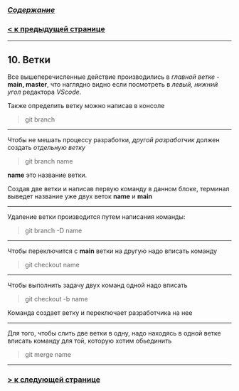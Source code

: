 ### [***Содержание***](../readmy.md)

### [**< к предыдущей странице**](./gitignr.md)
---

## **10. Ветки**

Все вышеперечисленные действие производились в *главной ветке* - **main, master**, что наглядно видно если посмотреть в *левый, нижний угол* редактора *VScode*. 

Также определить ветку можно написав в консоле 
> git branch
---
Чтобы не мешать процессу разработки, *другой разработчик*  должен создать *отдельную ветку* 
> git branch name

**name** это название ветки.

Создав две ветки и написав первую команду в данном блоке, терминал выведет название уже двух веток **name** и **main**

---

Удаление ветки производится путем написания команды: 
> git branch -D name
---
Чтобы переключится с **main** ветки на другую надо вписать команду
> git checkout name
---
Чтобы выполнить задачу двух команд одной надо вписать 
> git checkout -b name

Команда создает ветку и переключает разработчика на нее

---

Для того, чтобы слить две ветки в одну, надо находясь в одной ветке вписать команду для той, которую хотим обьединить 
> git merge name

---

### [**> к следующей странице**](./github.md)